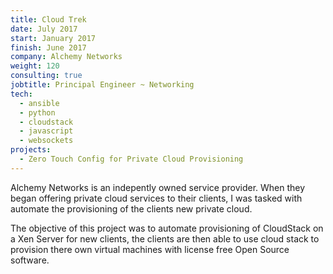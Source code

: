```yaml
---
title: Cloud Trek
date: July 2017
start: January 2017
finish: June 2017
company: Alchemy Networks
weight: 120
consulting: true
jobtitle: Principal Engineer ~ Networking
tech:
  - ansible
  - python
  - cloudstack
  - javascript
  - websockets
projects:
  - Zero Touch Config for Private Cloud Provisioning 
---
```


Alchemy Networks is an indepently owned service provider. When they
began offering private cloud services to their clients, I was tasked
with automate the provisioning of the clients new private cloud.
<!--more-->

The objective of this project was to automate provisioning of
CloudStack on a Xen Server for new clients, the clients are then able
to use cloud stack to provision there own virtual machines with
license free Open Source software.

